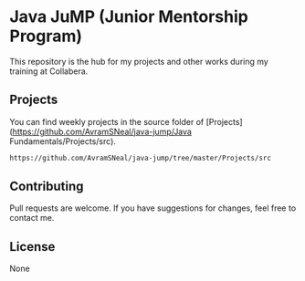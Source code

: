 # Java JuMP (Junior Mentorship Program)

This repository is the hub for my projects and other works during my training at Collabera.

## Projects

You can find weekly projects in the source folder of [Projects](https://github.com/AvramSNeal/java-jump/Java Fundamentals/Projects/src).

```bash
https://github.com/AvramSNeal/java-jump/tree/master/Projects/src
```

## Contributing
Pull requests are welcome. If you have suggestions for changes, feel free to contact me.



## License
None
